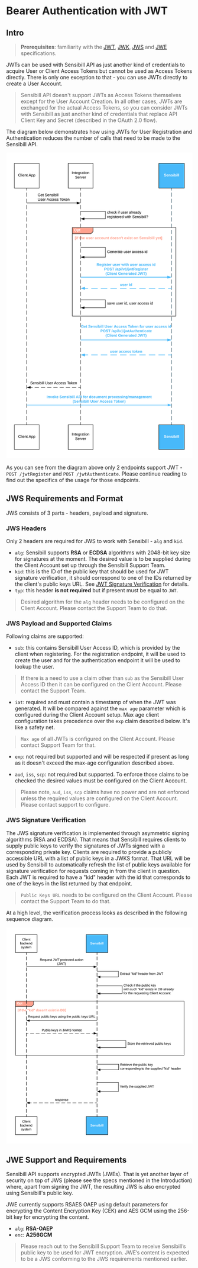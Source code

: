 # Bearer Authentication with JWT

## Intro

> **Prerequisites**: familiarity with the [JWT](https://datatracker.ietf.org/doc/html/rfc7519), [JWK](https://datatracker.ietf.org/doc/html/rfc7517), [JWS](https://datatracker.ietf.org/doc/html/rfc7515) and [JWE](https://datatracker.ietf.org/doc/html/rfc7516) specifications.

JWTs can be used with Sensibill API as just another kind of credentials to acquire User or Client Access Tokens but cannot be used as Access Tokens directly. There is only one exception to that - you can use JWTs directly to create a User Account. 

>Sensibill API doesn't support JWTs as Access Tokens themselves except for the User Account Creation. In all other cases, JWTs are exchanged for the actual Access Tokens, so you can consider JWTs with Sensibill as just another kind of credentials that replace API Client Key and Secret (described in the OAuth 2.0 flow).

The diagram below demonstrates how using JWTs for User Registration and Authentication reduces the number of calls that need to be made to the Sensibill API.

![JWT Auth Flow](https://github.com/getsensibill/documents-docs/raw/main/assets/images/jwt-flow.png 'JWT Auth and Registration Flow')

As you can see from the diagram above only 2 endpoints support JWT - `POST /jwtRegister` and `POST /jwtAuthenticate`. Please continue reading to find out the specifics of the usage for those endpoints.

## JWS Requirements and Format

JWS consists of 3 parts - headers, payload and signature.

### JWS Headers

Only 2 headers are required for JWS to work with Sensibill - `alg` and `kid`.

- `alg`: Sensibill supports **RSA​** or **ECDSA​** algorithms with ​2048-bit​ key size for signatures at the moment. The desired value is to be supplied during the Client Account set up through the Sensibill Support Team.
- `kid`: this is the ID of the public key that should be used for JWT signature verification, it should correspond to one of the IDs returned by the client's public keys URL. See [JWT Signature Verification](./JWT-Authentication-Flow.md#jws-signature-verification) for details. 
- `typ`: this header **is not required** but if present must be equal to `JWT`.

> Desired algorithm for the `alg` header needs to be configured on the Client Account. Please contact the Support Team to do that.

### JWS Payload and Supported Claims

Following claims are supported:
- `sub`: this contains Sensibill User Access ID, which is provided by the client when registering. For the registration endpoint, it will be used to create the user and for the authentication endpoint it will be used to lookup the user. 

> If there is a need to use a claim other than `sub` as the Sensibill User Access ID then it can be configured on the Client Account. Please contact the Support Team.

- `iat`: required and must contain a timestamp of when the JWT was generated. It will be compared against the `max age` parameter which is configured during the Client Account setup. Max age client configuration takes precedence over the `exp` claim described below. It's like a safety net.

> `Max age` of all JWTs is configured on the Client Account. Please contact Support Team for that.

- `exp`: not required but supported and will be respected if present as long as it doesn't exceed the max-age configuration described above.

- `aud`, `iss`, `scp`: not required but supported. To enforce those claims to be checked the desired values must be configured on the Client Account. 

<!-- theme: warning -->
> Please note, `aud`, `iss`, `scp` claims have no power and are not enforced unless the required values are configured on the Client Account. Please contact support to configure.

### JWS Signature Verification

The JWS signature verification is implemented through asymmetric signing algorithms (RSA and ECDSA). That means that Sensibill requires clients to supply public keys to verify the signatures of JWTs signed with a corresponding private key. 
Clients are required to provide a publicly accessible URL with a list of public keys in a JWKS format. That URL will be used by Sensibill to automatically refresh the list of public keys available for signature verification for requests coming in from the client in question. Each JWT is required to have a "kid" header with the id that corresponds to one of the keys in the list returned by that endpoint. 

> `Public Keys URL` needs to be configured on the Client Account. Please contact the Support Team to do that.

At a high level, the verification process looks as described in the following sequence diagram.

![JWT Signature Verification Flow](https://github.com/getsensibill/documents-docs/raw/main/assets/images/jwt-verification-flow.png 'JWT Signature Verification Flow')

## JWE Support and Requirements

Sensibill API supports encrypted JWTs (JWEs). That is yet another layer of security on top of JWS (please see the specs mentioned in the Introduction) where, apart from signing the JWT, the resulting JWS is also encrypted using Sensibill's public key.

JWE currently supports RSAES OAEP using default parameters for encrypting the Content Encryption Key (CEK) and AES GCM using the 256-bit key for encrypting the content. 

- `alg`: **RSA-OAEP**
- `enc`: **A256GCM**

> Please reach out to the Sensibill Support Team to receive Sensibill’s public key to be used for JWT encryption. JWE’s content is expected to be a JWS conforming to the JWS requirements mentioned earlier.